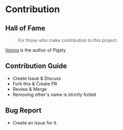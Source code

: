 # Contribution

## Hall of Fame

> For those who make contribution to this project.

[Vonng](https://github.com/Vonng) is the author of Pigsty



## Contribution Guide

* Create Issue & Discuss
* Fork this & Create PR
* Review & Merge
* Removing other's name is strictly forbid


## Bug Report

* Create an issue for it.
